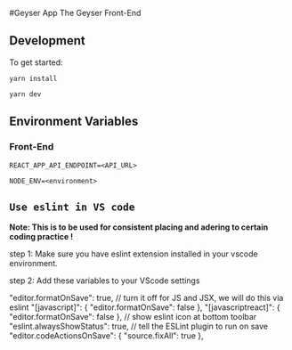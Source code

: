 #Geyser App
The Geyser Front-End

## Development

To get started:

```
yarn install
```

```
yarn dev
```

## Environment Variables

### Front-End

`REACT_APP_API_ENDPOINT=<API_URL>`

`NODE_ENV=<environment>`

## `Use eslint in VS code`

**Note: This is to be used for consistent placing and adering to certain coding practice !**

step 1: Make sure you have eslint extension installed in your vscode environment.

step 2: Add these variables to your VScode settings

"editor.formatOnSave": true,
// turn it off for JS and JSX, we will do this via eslint
"[javascript]": {
"editor.formatOnSave": false
},
"[javascriptreact]": {
"editor.formatOnSave": false
},
// show eslint icon at bottom toolbar
"eslint.alwaysShowStatus": true,
// tell the ESLint plugin to run on save
"editor.codeActionsOnSave": {
"source.fixAll": true
},
